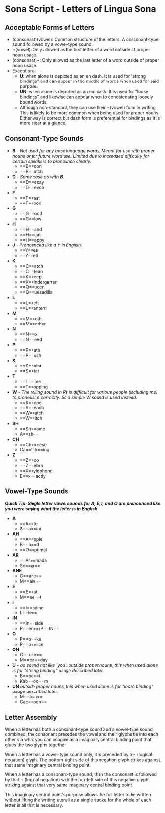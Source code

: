 # Sona Script - Letters of Lingua Sona

## Acceptable Forms of Letters
- (consonant)(vowel): Common structure of the letters. A consonant-type sound followed by a vowel-type sound. 
- ¬(vowel): Only allowed as the first letter of a word outside of proper noun usage. 
- (consonant)¬: Only allowed as the last letter of a word outside of proper noun usage. 
- Exceptions:
	- **U**: when alone is depicted as an en dash. It is used for "strong bindings" and can appear in the middle of words when used for said purpose.
	- **UN**: when alone is depicted as an em dash. It is used for "loose bindings" and likewise can appear when to concatenating loosely bound words.
	- Although non-standard, they can use their ¬(vowel) form in writing. This is likely to be more common when being used for proper nouns. Either way is correct but dash form is preferential for bindings as it is more clear at a glance.

## Consonant-Type Sounds
- **B** *- Not used for any base language words. Meant for use with proper nouns or for future word use. Limited due to increased difficulty for certain speakers to pronounce clearly.* 
	- ==B==oon
	- ==B==atch
- **D** *- Same case as with **B***.
	- ==D==ecay
	- ==D==evon
- **F**
	- ==F==ast
	- ==F==ood
- **G**
	- ==G==ood
	- ==G==low
- **H**
	- ==H==and
	- ==H==eat
	- ==H==appy
- **J** *- Pronounced like a Y in English.*
	- ==Y==es
	- ==Y==eti
- **K**
	- ==C==atch
	- ==C==lean
	- ==K==eep
	- ==K==indergarten 
	- ==Q==ueen
	- ==Q==uesadilla 
- **L**
	- ==L==eft
	- ==L==antern
- **M**
	- ==M==oth
	- ==M==other
- **N**
	- ==N==o
	- ==N==eed
- **P**
	- ==P==ath
	- ==P==ush
- **S**
	- ==S==aint
	- ==S==tar
- **T**
	- ==T==ime
	- ==T==opping
- **W** *- The rolling sound in Rs is difficult for various people (including me) to pronounce correctly. So a simple W sound is used instead.*
	- ==R==ope
	- ==R==each
	- ==W==atch
	- ==W==itch
- **SH**
	- ==Sh==ame
	- A==sh==
- **CH**
	- ==Ch==eese
	- Ca==tch==ing
- **Z**
	- ==Z==oo
	- ==Z==ebra
	- ==X==ylophone 
	- E==x==actly

## Vowel-Type Sounds
***Quick Tip: Single letter vowel sounds for A, E, I, and O are pronounced like you were saying what the letter is in English.***
- **A**
	- ==A==te
	- S==a==int
- **AH**
	- ==A==pple
	- B==a==d
	- ==O==ptimal
- **AR**
	- ==Ar==mada
	- Sc==ar==
- **ANE**
	- C==ane==
	- M==ain==
- **E**
	- ==E==at
	- M==ee==t
- **I**
	- ==I==odine
	- L==ie==
- **IN**
	- ==In==side
	- P==en==/P==IN==
- **O**
	- P==o==ke
	- P==o==lice
- **ON**
	- G==one==
	- M==on==day
- **U** *- oo sound not like 'you'; outside proper nouns, this when used alone is for "strong binding" usage described later.* 
	- B==oo==t
	- Kab==oo==m
- **UN** *outside proper nouns, this when used alone is for "loose binding" usage described later.*
	- M==oon==
	- Cac==oon==

## Letter Assembly
When a letter has both a consonant-type sound and a vowel-type sound combined, the consonant precedes the vowel and their glyphs tie into each other via what you can imagine as a imaginary central binding point that glues the two glyphs together.

When a letter has a vowel-type sound only, it is preceded by a ¬ (logical negation) glyph. The bottom-right side of this negation glyph strikes against that same imaginary central binding point. 

When a letter has a consonant-type sound, then the consonant is followed by that ¬ (logical negation) with the top-left side of this negation glyph striking against that very same imaginary central binding point. 

This imaginary central point's purpose allows the full letter to be written without lifting the writing utensil as a single stroke for the whole of each letter is all that is necessary.